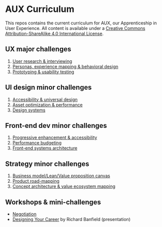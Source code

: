 # AUX Curriculum

This repos contains the current curriculum for AUX, our Apprenticeship in User Experience. All content is available under a [Creative Commons Attribution-ShareAlike 4.0 International License](http://creativecommons.org/licenses/by-sa/4.0/).

## UX major challenges

1. [User research & interviewing](ux-1-user-research-and-interviewing.md)
2. [Personas, experience mapping & behavioral design](ux-2-personas-experience-mapping-and-behavioral-design.md)
3. [Prototyping & usability testing](ux-3-prototyping-and-usability-testing.md)

## UI design minor challenges

1. [Accessibility & universal design](ui-1-accessibility-and-universal-design.md)
2. [Asset optimization & performance](ui-2-asset-optimization-and-performance.md)
3. [Design systems](ui-3-design-systems.md)

## Front-end dev minor challenges

1. [Progressive enhancement & accessibility](fed-1-progressive-enhancement-and-accessibility.md)
2. [Performance budgeting](fed-2-performance-budgeting.md)
3. [Front-end systems architecture](fed-3-front-end-systems-architecture.md)

## Strategy minor challenges

1. [Business model/Lean/Value proposition canvas](strat-1-business-model-lean-value-proposition-canvas.md)
2. [Product road-mapping](strat-2-product-road-mapping.md)
3. [Concept architecture & value ecosystem mapping](strat-3-concept-architecture-and-value-ecosystem-mapping.md)

## Workshops & mini-challenges

* [Negotiation](negotiation.md)
* [Designing Your Career](http://www.slideshare.net/rmbanfield/designing-your-career-2013) by Richard Banfield (presentation)
